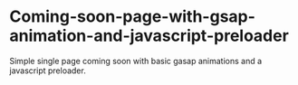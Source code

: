 # Coming-soon-page-with-gsap-animation-and-javascript-preloader
Simple single page coming soon with basic gasap animations and a javascript preloader. 
